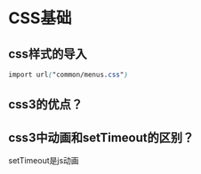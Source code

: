 # CSS基础

## css样式的导入

```css
import url("common/menus.css")
```



## css3的优点？



## css3中动画和setTimeout的区别？

setTimeout是js动画

